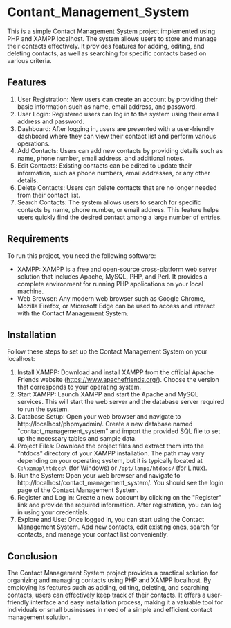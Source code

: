 # Contant_Management_System
This is a simple Contact Management System project implemented using PHP and XAMPP localhost. The system allows users to store and manage their contacts effectively. It provides features for adding, editing, and deleting contacts, as well as searching for specific contacts based on various criteria.

## Features
1. User Registration: New users can create an account by providing their basic information such as name, email address, and password.
2. User Login: Registered users can log in to the system using their email address and password.
3. Dashboard: After logging in, users are presented with a user-friendly dashboard where they can view their contact list and perform various operations.
4. Add Contacts: Users can add new contacts by providing details such as name, phone number, email address, and additional notes.
5. Edit Contacts: Existing contacts can be edited to update their information, such as phone numbers, email addresses, or any other details.
6. Delete Contacts: Users can delete contacts that are no longer needed from their contact list.
7. Search Contacts: The system allows users to search for specific contacts by name, phone number, or email address. This feature helps users quickly find the desired contact among a large number of entries.

## Requirements
To run this project, you need the following software:
- XAMPP: XAMPP is a free and open-source cross-platform web server solution that includes Apache, MySQL, PHP, and Perl. It provides a complete environment for running PHP applications on your local machine.
- Web Browser: Any modern web browser such as Google Chrome, Mozilla Firefox, or Microsoft Edge can be used to access and interact with the Contact Management System.

## Installation
Follow these steps to set up the Contact Management System on your localhost:
1. Install XAMPP: Download and install XAMPP from the official Apache Friends website (https://www.apachefriends.org/). Choose the version that corresponds to your operating system.
2. Start XAMPP: Launch XAMPP and start the Apache and MySQL services. This will start the web server and the database server required to run the system.
3. Database Setup: Open your web browser and navigate to http://localhost/phpmyadmin/. Create a new database named "contact_management_system" and import the provided SQL file to set up the necessary tables and sample data.
4. Project Files: Download the project files and extract them into the "htdocs" directory of your XAMPP installation. The path may vary depending on your operating system, but it is typically located at `C:\xampp\htdocs\` (for Windows) or `/opt/lampp/htdocs/` (for Linux).
5. Run the System: Open your web browser and navigate to http://localhost/contact_management_system/. You should see the login page of the Contact Management System.
6. Register and Log in: Create a new account by clicking on the "Register" link and provide the required information. After registration, you can log in using your credentials.
7. Explore and Use: Once logged in, you can start using the Contact Management System. Add new contacts, edit existing ones, search for contacts, and manage your contact list conveniently.

## Conclusion
The Contact Management System project provides a practical solution for organizing and managing contacts using PHP and XAMPP localhost. By employing its features such as adding, editing, deleting, and searching contacts, users can effectively keep track of their contacts. It offers a user-friendly interface and easy installation process, making it a valuable tool for individuals or small businesses in need of a simple and efficient contact management solution.
